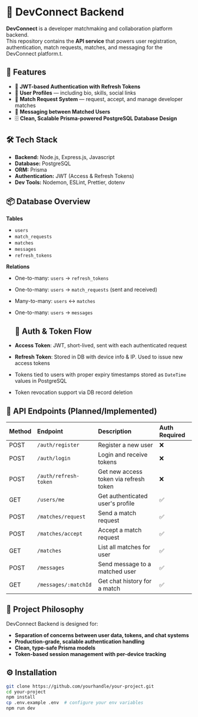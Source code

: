 # 🚀 DevConnect Backend

**DevConnect** is a developer matchmaking and collaboration platform backend.  
This repository contains the **API service** that powers user registration, authentication, match requests, matches, and messaging for the DevConnect platform.t.

## 📖 Features

- 🔐 **JWT-based Authentication with Refresh Tokens**
- 📄 **User Profiles** — including bio, skills, social links
- 🎯 **Match Request System** — request, accept, and manage developer matches
- 💬 **Messaging between Matched Users**
- 🗄️ **Clean, Scalable Prisma-powered PostgreSQL Database Design**


## 🛠️ Tech Stack

- **Backend:** Node.js, Express.js, Javascript
- **Database:** PostgreSQL
- **ORM:** Prisma
- **Authentication:** JWT (Access & Refresh Tokens)
- **Dev Tools:** Nodemon, ESLint, Prettier, dotenv

## 📦 Database Overview

**Tables**
- `users`
- `match_requests`
- `matches`
- `messages`
- `refresh_tokens`

**Relations**
- One-to-many: `users` → `refresh_tokens`
- One-to-many: `users` → `match_requests` (sent and received)
- Many-to-many: `users` ↔️ `matches`
- One-to-many: `users` → `messages`

  ## 🔐 Auth & Token Flow

- **Access Token**: JWT, short-lived, sent with each authenticated request
- **Refresh Token**: Stored in DB with device info & IP. Used to issue new access tokens
- Tokens tied to users with proper expiry timestamps stored as `DateTime` values in PostgreSQL
- Token revocation support via DB record deletion


## 📡 API Endpoints (Planned/Implemented)

| Method | Endpoint                    | Description                            | Auth Required |
|:--------|:----------------------------|:----------------------------------------|:--------------|
| POST   | `/auth/register`             | Register a new user                    | ❌           |
| POST   | `/auth/login`                | Login and receive tokens               | ❌           |
| POST   | `/auth/refresh-token`        | Get new access token via refresh token | ❌           |
| GET    | `/users/me`                  | Get authenticated user's profile       | ✅           |
| POST   | `/matches/request`           | Send a match request                   | ✅           |
| POST   | `/matches/accept`            | Accept a match request                 | ✅           |
| GET    | `/matches`                   | List all matches for user              | ✅           |
| POST   | `/messages`                  | Send message to a matched user         | ✅           |
| GET    | `/messages/:matchId`         | Get chat history for a match           | ✅           |

## 📜 Project Philosophy

DevConnect Backend is designed for:
- **Separation of concerns between user data, tokens, and chat systems**
- **Production-grade, scalable authentication handling**
- **Clean, type-safe Prisma models**
- **Token-based session management with per-device tracking**



## ⚙️ Installation

```bash
git clone https://github.com/yourhandle/your-project.git
cd your-project
npm install
cp .env.example .env  # configure your env variables
npm run dev

